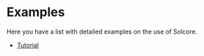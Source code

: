 # Examples

Here you have a list with detailed examples on the use of Solcore. 

- [Tutorial](docs/source/Examples/tutorial.md)